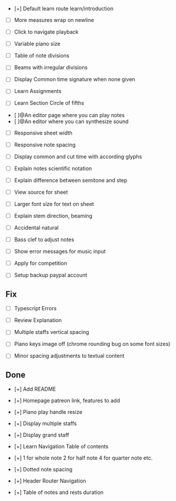 - [+] Default learn route learn/introduction
- [ ] More measures wrap on newline

- [ ] Click to navigate playback
- [ ] Variable piano size

- [ ] Table of note divisions
- [ ] Beams with irregular divisions
- [ ] Display Common time signature when none given

- [ ] Learn Assignments
- [ ] Learn Section Circle of fifths
- [ ]@An editor page where you can play notes
- [ ]@An editor where you can synthesize sound

- [ ] Responsive sheet width
- [ ] Responsive note spacing
- [ ] Display common and cut time with according glyphs
- [ ] Explain notes scientific notation
- [ ] Explain difference between semitone and step
- [ ] View source for sheet
- [ ] Larger font size for text on sheet
- [ ] Explain stem direction, beaming
- [ ] Accidental natural
- [ ] Bass clef to adjust notes

- [ ] Show error messages for music input


- [ ] Apply for competition
- [ ] Setup backup paypal account

## Fix

- [ ] Typescript Errors
- [ ] Review Explanation
- [ ] Multiple staffs vertical spacing
- [ ] Piano keys image off (chrome rounding bug on some font sizes)
- [ ] Minor spacing adjustments to textual content


## Done

- [+] Add README
- [+] Homepage patreon link, features to add

- [+] Piano play handle resize
- [+] Display multiple staffs
- [+] Display grand staff
- [+] Learn Navigation Table of contents
- [+] 1 for whole note 2 for half note 4 for quarter note etc.
- [+] Dotted note spacing
- [+] Header Router Navigation
- [+] Table of notes and rests duration
